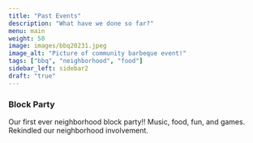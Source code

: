 ```yaml
---
title: "Past Events"
description: "What have we done so far?"
menu: main
weight: 50
image: images/bbq20231.jpeg
image_alt: "Picture of community barbeque event!"
tags: ["bbq", "neighborhood", "food"]
sidebar_left: sidebar2
draft: "true"
---
```


### Block Party
Our first ever neighborhood block party!! Music, food, fun, and games. Rekindled our neighborhood involvement.
